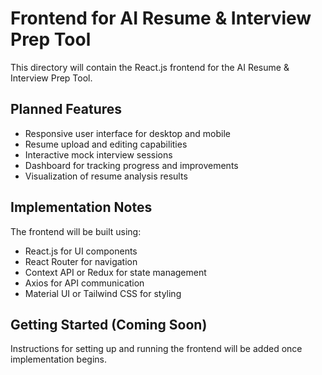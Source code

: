 # Frontend for AI Resume & Interview Prep Tool

This directory will contain the React.js frontend for the AI Resume & Interview Prep Tool.

## Planned Features

- Responsive user interface for desktop and mobile
- Resume upload and editing capabilities
- Interactive mock interview sessions
- Dashboard for tracking progress and improvements
- Visualization of resume analysis results

## Implementation Notes

The frontend will be built using:
- React.js for UI components
- React Router for navigation
- Context API or Redux for state management
- Axios for API communication
- Material UI or Tailwind CSS for styling

## Getting Started (Coming Soon)

Instructions for setting up and running the frontend will be added once implementation begins.